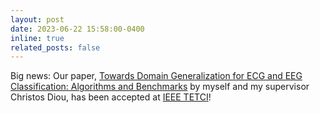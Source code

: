 ```yaml
---
layout: post
date: 2023-06-22 15:58:00-0400
inline: true
related_posts: false
---
```


Big news: Our paper, [Towards Domain Generalization for ECG and EEG Classification: Algorithms and Benchmarks](https://arxiv.org/abs/2303.11338) by myself and my supervisor Christos Diou, has been accepted at [IEEE TETCI](https://ieeexplore.ieee.org/xpl/RecentIssue.jsp?punumber=7433297)!  
